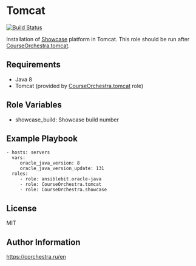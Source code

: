 Tomcat
=========

[![Build Status](https://ci.corchestra.ru/buildStatus/icon?job=tomcatansible/master)](https://ci.corchestra.ru/job/showcaseansible/job/master/)

Installation of [Showcase](https://corchestra.ru/wiki/index.php?title=Showcase) platform in Tomcat. This role should be run after [CourseOrchestra.tomcat](https://galaxy.ansible.com/CourseOrchestra/tomcat/).

Requirements
------------

* Java 8
* Tomcat (provided by [CourseOrchestra.tomcat](https://galaxy.ansible.com/CourseOrchestra/tomcat/) role)


Role Variables
--------------

* showcase_build: Showcase build number

Example Playbook
----------------

    - hosts: servers
      vars:
         oracle_java_version: 8
         oracle_java_version_update: 131
      roles:
         - role: ansiblebit.oracle-java
         - role: CourseOrchestra.tomcat
         - role: CourseOrchestra.showcase

License
-------

MIT

Author Information
------------------

https://corchestra.ru/en
